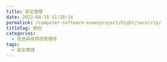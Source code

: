 ```yaml
---
title: 安全管理
date: 2022-04-18 11:20:14
permalink: /computer-software-exam/project/hight/security/
titleTag: 原创
categories:
  - 信息系统项目管理师
tags:
  - 安全管理
---
```

